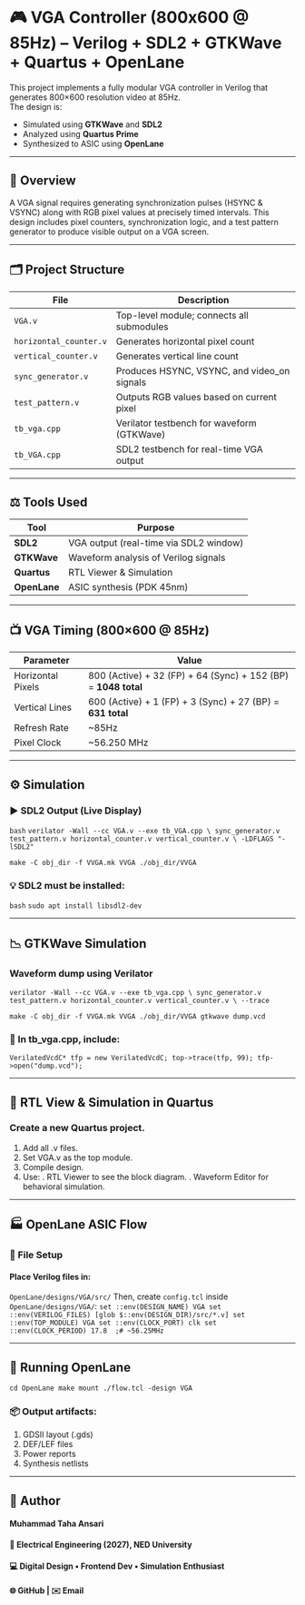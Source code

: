 # 🎮 VGA Controller (800x600 @ 85Hz) – Verilog + SDL2 + GTKWave + Quartus + OpenLane

This project implements a fully modular VGA controller in Verilog that generates 800×600 resolution video at 85Hz.  
The design is:
- Simulated using **GTKWave** and **SDL2**
- Analyzed using **Quartus Prime**
- Synthesized to ASIC using **OpenLane**

---

## 🧠 Overview

A VGA signal requires generating synchronization pulses (HSYNC & VSYNC) along with RGB pixel values at precisely timed intervals. This design includes pixel counters, synchronization logic, and a test pattern generator to produce visible output on a VGA screen.

---

## 🗂️ Project Structure

| File                   | Description                                      |
|------------------------|--------------------------------------------------|
| `VGA.v`                | Top-level module; connects all submodules        |
| `horizontal_counter.v` | Generates horizontal pixel count                 |
| `vertical_counter.v`   | Generates vertical line count                    |
| `sync_generator.v`     | Produces HSYNC, VSYNC, and video_on signals      |
| `test_pattern.v`       | Outputs RGB values based on current pixel        |
| `tb_vga.cpp`           | Verilator testbench for waveform (GTKWave)       |
| `tb_VGA.cpp`           | SDL2 testbench for real-time VGA output         |

---

## ⚖️ Tools Used

| Tool        | Purpose                                |
|-------------|----------------------------------------|
| **SDL2**    | VGA output (real-time via SDL2 window) |
| **GTKWave** | Waveform analysis of Verilog signals   |
| **Quartus** | RTL Viewer & Simulation                |
| **OpenLane**| ASIC synthesis (PDK 45nm)              |

---

## 📺 VGA Timing (800×600 @ 85Hz)

| Parameter         | Value                                                           |
|------------------|------------------------------------------------------------------|
| Horizontal Pixels | 800 (Active) + 32 (FP) + 64 (Sync) + 152 (BP) = **1048 total**  |
| Vertical Lines    | 600 (Active) + 1 (FP) + 3 (Sync) + 27 (BP) = **631 total**      |
| Refresh Rate      | ~85Hz                                                           |
| Pixel Clock       | ~56.250 MHz                                                      |

---

## ⚙️ Simulation

### ▶️ SDL2 Output (Live Display)

```bash```
`verilator -Wall --cc VGA.v --exe tb_VGA.cpp \
  sync_generator.v test_pattern.v horizontal_counter.v vertical_counter.v \
  -LDFLAGS "-lSDL2"`

`make -C obj_dir -f VVGA.mk VVGA
./obj_dir/VVGA`

### 💡 SDL2 must be installed:
```bash```
`sudo apt install libsdl2-dev`

---

## 📉 GTKWave Simulation
### Waveform dump using Verilator
`verilator -Wall --cc VGA.v --exe tb_vga.cpp \
  sync_generator.v test_pattern.v horizontal_counter.v vertical_counter.v \
  --trace`

`make -C obj_dir -f VVGA.mk VVGA
./obj_dir/VVGA
gtkwave dump.vcd`

### 📝 In tb_vga.cpp, include:
`VerilatedVcdC* tfp = new VerilatedVcdC;
top->trace(tfp, 99);
tfp->open("dump.vcd");`

---

## 🧠 RTL View & Simulation in Quartus
### Create a new Quartus project.
1. Add all .v files.
2. Set VGA.v as the top module.
3. Compile design.
4. Use:
      . RTL Viewer to see the block diagram.
      . Waveform Editor for behavioral simulation.

---

## 🏭 OpenLane ASIC Flow
### 📂 File Setup
#### Place Verilog files in:
```OpenLane/designs/VGA/src/```
Then, create `config.tcl` inside `OpenLane/designs/VGA/`:
`set ::env(DESIGN_NAME) VGA
set ::env(VERILOG_FILES) [glob $::env(DESIGN_DIR)/src/*.v]
set ::env(TOP_MODULE) VGA
set ::env(CLOCK_PORT) clk
set ::env(CLOCK_PERIOD) 17.8  ;# ~56.25MHz`

---

## 🚀 Running OpenLane
`cd OpenLane
make mount
./flow.tcl -design VGA`
### 📦 Output artifacts:
1. GDSII layout (.gds)
2. DEF/LEF files
3. Power reports
4. Synthesis netlists

---

## 👤 Author
####     Muhammad Taha Ansari
#### 📘 Electrical Engineering (2027), NED University
#### 💻 Digital Design • Frontend Dev • Simulation Enthusiast
#### 🌐 GitHub | ✉️ Email

   

